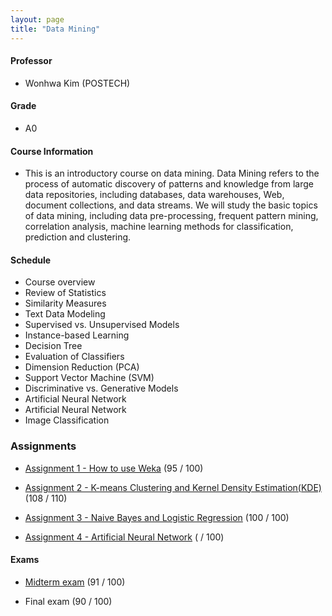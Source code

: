 ```yaml
---
layout: page
title: "Data Mining"
---
```

#### Professor
- Wonhwa Kim (POSTECH)

#### Grade
- A0

#### Course Information

- This is an introductory course on data mining. Data Mining refers to the process of automatic discovery of patterns and knowledge from large data repositories, including databases, data warehouses, Web, document collections, and data streams. We will study the basic topics of data mining, including data pre-processing, frequent pattern mining, correlation analysis, machine learning methods for classification, prediction and clustering.


#### Schedule

- Course overview
- Review of Statistics
- Similarity Measures
- Text Data Modeling
- Supervised vs. Unsupervised Models
- Instance-based Learning
- Decision Tree
- Evaluation of Classifiers
- Dimension Reduction (PCA)
- Support Vector Machine (SVM)
- Discriminative vs. Generative Models
- Artificial Neural Network 
- Artificial Neural Network
- Image Classification

### Assignments
- [Assignment 1 - How to use Weka](/courses/data-mining/AIGS526_ASSN1_20222421.pdf) (95 / 100)

- [Assignment 2 - K-means Clustering and Kernel Density Estimation(KDE)](/courses/data-mining/AIGS526_ASSN2_20222421.pdf) (108 / 110)

- [Assignment 3 - Naive Bayes and Logistic Regression](/courses/data-mining/AIGS526_ASSN3_20222421.pdf) (100 / 100)

- [Assignment 4 - Artificial Neural Network](/courses/data-mining/AIGS526_ASSN4_20222421.pdf) ( / 100)

#### Exams
- [Midterm exam](/courses/data-mining/AIGS526_MID_20222421.pdf) (91 / 100)

- Final exam (90 / 100)
